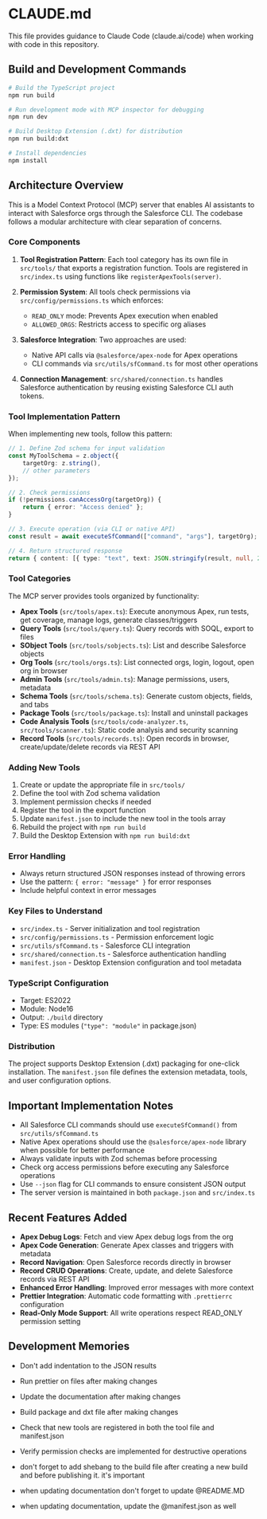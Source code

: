 # CLAUDE.md

This file provides guidance to Claude Code (claude.ai/code) when working with code in this repository.

## Build and Development Commands

```bash
# Build the TypeScript project
npm run build

# Run development mode with MCP inspector for debugging
npm run dev

# Build Desktop Extension (.dxt) for distribution
npm run build:dxt

# Install dependencies
npm install
```

## Architecture Overview

This is a Model Context Protocol (MCP) server that enables AI assistants to interact with Salesforce orgs through the Salesforce CLI. The codebase follows a modular architecture with clear separation of concerns.

### Core Components

1. **Tool Registration Pattern**: Each tool category has its own file in `src/tools/` that exports a registration function. Tools are registered in `src/index.ts` using functions like `registerApexTools(server)`.

2. **Permission System**: All tools check permissions via `src/config/permissions.ts` which enforces:
    - `READ_ONLY` mode: Prevents Apex execution when enabled
    - `ALLOWED_ORGS`: Restricts access to specific org aliases

3. **Salesforce Integration**: Two approaches are used:
    - Native API calls via `@salesforce/apex-node` for Apex operations
    - CLI commands via `src/utils/sfCommand.ts` for most other operations

4. **Connection Management**: `src/shared/connection.ts` handles Salesforce authentication by reusing existing Salesforce CLI auth tokens.

### Tool Implementation Pattern

When implementing new tools, follow this pattern:

```typescript
// 1. Define Zod schema for input validation
const MyToolSchema = z.object({
    targetOrg: z.string(),
    // other parameters
});

// 2. Check permissions
if (!permissions.canAccessOrg(targetOrg)) {
    return { error: "Access denied" };
}

// 3. Execute operation (via CLI or native API)
const result = await executeSfCommand(["command", "args"], targetOrg);

// 4. Return structured response
return { content: [{ type: "text", text: JSON.stringify(result, null, 2) }] };
```

### Tool Categories

The MCP server provides tools organized by functionality:

- **Apex Tools** (`src/tools/apex.ts`): Execute anonymous Apex, run tests, get coverage, manage logs, generate classes/triggers
- **Query Tools** (`src/tools/query.ts`): Query records with SOQL, export to files
- **SObject Tools** (`src/tools/sobjects.ts`): List and describe Salesforce objects
- **Org Tools** (`src/tools/orgs.ts`): List connected orgs, login, logout, open org in browser
- **Admin Tools** (`src/tools/admin.ts`): Manage permissions, users, metadata
- **Schema Tools** (`src/tools/schema.ts`): Generate custom objects, fields, and tabs
- **Package Tools** (`src/tools/package.ts`): Install and uninstall packages
- **Code Analysis Tools** (`src/tools/code-analyzer.ts`, `src/tools/scanner.ts`): Static code analysis and security scanning
- **Record Tools** (`src/tools/records.ts`): Open records in browser, create/update/delete records via REST API

### Adding New Tools

1. Create or update the appropriate file in `src/tools/`
2. Define the tool with Zod schema validation
3. Implement permission checks if needed
4. Register the tool in the export function
5. Update `manifest.json` to include the new tool in the tools array
6. Rebuild the project with `npm run build`
7. Build the Desktop Extension with `npm run build:dxt`

### Error Handling

- Always return structured JSON responses instead of throwing errors
- Use the pattern: `{ error: "message" }` for error responses
- Include helpful context in error messages

### Key Files to Understand

- `src/index.ts` - Server initialization and tool registration
- `src/config/permissions.ts` - Permission enforcement logic
- `src/utils/sfCommand.ts` - Salesforce CLI integration
- `src/shared/connection.ts` - Salesforce authentication handling
- `manifest.json` - Desktop Extension configuration and tool metadata

### TypeScript Configuration

- Target: ES2022
- Module: Node16
- Output: `./build` directory
- Type: ES modules (`"type": "module"` in package.json)

### Distribution

The project supports Desktop Extension (.dxt) packaging for one-click installation. The `manifest.json` file defines the extension metadata, tools, and user configuration options.

## Important Implementation Notes

- All Salesforce CLI commands should use `executeSfCommand()` from `src/utils/sfCommand.ts`
- Native Apex operations should use the `@salesforce/apex-node` library when possible for better performance
- Always validate inputs with Zod schemas before processing
- Check org access permissions before executing any Salesforce operations
- Use `--json` flag for CLI commands to ensure consistent JSON output
- The server version is maintained in both `package.json` and `src/index.ts`

## Recent Features Added

- **Apex Debug Logs**: Fetch and view Apex debug logs from the org
- **Apex Code Generation**: Generate Apex classes and triggers with metadata
- **Record Navigation**: Open Salesforce records directly in browser
- **Record CRUD Operations**: Create, update, and delete Salesforce records via REST API
- **Enhanced Error Handling**: Improved error messages with more context
- **Prettier Integration**: Automatic code formatting with `.prettierrc` configuration
- **Read-Only Mode Support**: All write operations respect READ_ONLY permission setting

## Development Memories

- Don't add indentation to the JSON results
- Run prettier on files after making changes
- Update the documentation after making changes
- Build package and dxt file after making changes
- Check that new tools are registered in both the tool file and manifest.json
- Verify permission checks are implemented for destructive operations

- don't forget to add shebang to the build file after creating a new build and before publishing it. it's important
- when updating documentation don't forget to update @README.MD
- when updating documentation, update the @manifest.json as well
